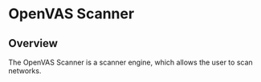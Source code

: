# OpenVAS Scanner

## Overview

The OpenVAS Scanner is a scanner engine, which allows the user to scan networks.
